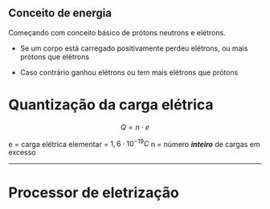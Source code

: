 
## Conceito de energia

Começando com conceito básico de prótons neutrons e elétrons.

- Se um corpo está carregado positivamente perdeu elétrons, ou mais prótons que elétrons

- Caso contrário ganhou elétrons ou tem mais elétrons que prótons

# Quantização da carga elétrica

$$
Q = n \cdot e
$$

e = carga elétrica elementar = $1,6 \cdot 10^{-19}C$ 
n = número ***inteiro*** de cargas em excesso

---

# Processor de eletrização

## 